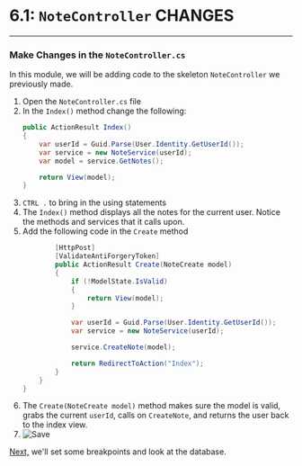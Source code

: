 # 6.1: `NoteController` CHANGES
---
### Make Changes in the `NoteController.cs`
In this module, we will be adding code to the skeleton `NoteController` we previously made.  
1. Open the `NoteController.cs` file
2. In the `Index()` method change the following:
    ```cs
    public ActionResult Index()
    {
        var userId = Guid.Parse(User.Identity.GetUserId());
        var service = new NoteService(userId);
        var model = service.GetNotes();

        return View(model);
    }
    ```
3. `CTRL .` to bring in the using statements
4. The `Index()` method displays all the notes for the current user. Notice the methods and services that it calls upon. 
5. Add the following code in the `Create` method
    ```cs
            [HttpPost]
            [ValidateAntiForgeryToken]
            public ActionResult Create(NoteCreate model)
            {
                if (!ModelState.IsValid)
                {
                    return View(model);
                }

                var userId = Guid.Parse(User.Identity.GetUserId());
                var service = new NoteService(userId);

                service.CreateNote(model);

                return RedirectToAction("Index");
            }
        }
    }   
    ```
6. The `Create(NoteCreate model)` method makes sure the model is valid, grabs the current `userId`, calls on `CreateNote`, and returns the user back to the index view. 
7. ![Save](/assets/font-awesome-save.png)

[Next,](6.2-QuickWatch.md) we'll set some breakpoints and look at the database.